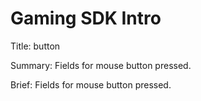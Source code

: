 # Gaming SDK Intro
Title: button

Summary: Fields for mouse button pressed. 

Brief: Fields for mouse button pressed. 

